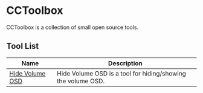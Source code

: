 # CCToolbox

CCToolbox is a collection of small open source tools.

## Tool List

| Name | Description |
| --- | --- |
| [Hide Volume OSD](hide-volume-osd) | Hide Volume OSD is a tool for hiding/showing the volume OSD. |
